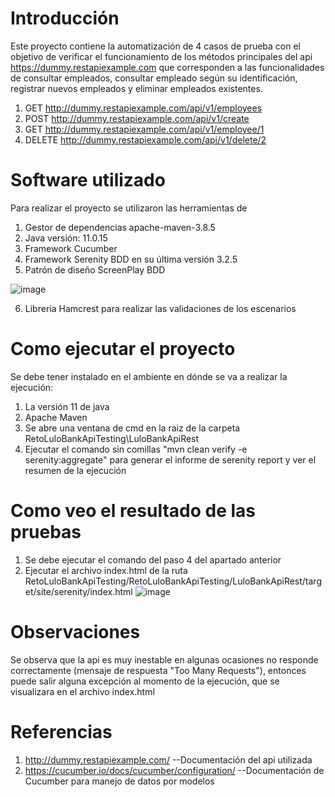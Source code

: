 # Introducción 
Este proyecto contiene la automatización de 4 casos de prueba con el objetivo de verificar el funcionamiento de los métodos principales del api https://dummy.restapiexample.com que corresponden a las funcionalidades de consultar empleados, consultar empleado según su identificación, registrar nuevos empleados y eliminar empleados existentes.

1. GET
http://dummy.restapiexample.com/api/v1/employees
2. POST
http://dummy.restapiexample.com/api/v1/create
3. GET
http://dummy.restapiexample.com/api/v1/employee/1
4. DELETE
http://dummy.restapiexample.com/api/v1/delete/2

# Software utilizado
Para realizar el proyecto se utilizaron las herramientas de
1.  Gestor de dependencias apache-maven-3.8.5
2.  Java versión: 11.0.15
3.  Framework Cucumber
4.  Framework Serenity BDD en su última versión 3.2.5
5.  Patrón de diseño ScreenPlay BDD

![image](https://user-images.githubusercontent.com/57577125/169853389-abf8854d-c59d-4e49-893a-7997a28e8259.png)

6.  Librería Hamcrest para realizar las validaciones de los escenarios

# Como ejecutar el proyecto
Se debe tener instalado en el ambiente en dónde se va a realizar la ejecución:
1.  La versión 11 de java
2.  Apache Maven
3.  Se abre una ventana de cmd en la raiz de la carpeta RetoLuloBankApiTesting\LuloBankApiRest 
4.  Ejecutar el comando sin comillas "mvn clean verify -e serenity:aggregate" para generar el informe de serenity report y ver el resumen de la ejecución

# Como veo el resultado de las pruebas
1. Se debe ejecutar el comando del paso 4 del apartado anterior
2. Ejecutar el archivo index.html de la ruta RetoLuloBankApiTesting/RetoLuloBankApiTesting/LuloBankApiRest/target/site/serenity/index.html
![image](https://user-images.githubusercontent.com/57577125/169853808-81395dfe-87c2-45ec-8496-58e885801f8c.png)

# Observaciones
Se observa que la api es muy inestable en algunas ocasiones no responde correctamente (mensaje de respuesta "Too Many Requests"), entonces puede salir alguna excepción al momento de la ejecución, que se visualizara en el archivo index.html

# Referencias
1. http://dummy.restapiexample.com/   --Documentación del api utilizada
2. https://cucumber.io/docs/cucumber/configuration/   --Documentación de Cucumber para manejo de datos por modelos
